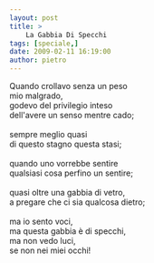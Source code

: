```yaml
---
layout: post
title: >
    La Gabbia Di Specchi
tags: [speciale,]
date: 2009-02-11 16:19:00
author: pietro
---
```

Quando crollavo senza un peso<br/>mio malgrado,<br/>godevo del privilegio inteso<br/>dell'avere un senso mentre cado;<br/><br/>sempre meglio quasi<br/>di questo stagno questa stasi;<br/><br/>quando uno vorrebbe sentire<br/>qualsiasi cosa perfino un sentire;<br/><br/>quasi oltre una gabbia di vetro,<br/>a pregare che ci sia qualcosa dietro;<br/><br/>ma io sento voci,<br/>ma questa gabbia è di specchi,<br/>ma non vedo luci,<br/>se non nei miei occhi!
